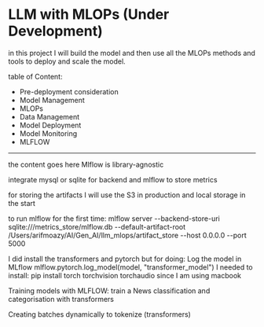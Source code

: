 # LLM with MLOPs (Under Development)

in this project I will build the model and then use all the MLOPs methods and tools to deploy and scale the model.

table of Content:

- Pre-deployment consideration
- Model Management
- MLOPs
- Data Management
- Model Deployment
- Model Monitoring
- MLFLOW

---

the content goes here
Mlflow is library-agnostic

integrate mysql or sqlite for backend and mlflow to store metrics

for storing the artifacts I will use the S3 in production and local storage in the start

to run mlflow for the first time:
mlflow server --backend-store-uri sqlite:///metrics_store/mlflow.db --default-artifact-root /Users/arifmoazy/AI/Gen_AI/llm_mlops/artifact_store --host 0.0.0.0 --port 5000

I did install the transformers and pytorch
but for doing:
Log the model in MLflow
mlflow.pytorch.log_model(model, "transformer_model")
I needed to install:
pip install torch torchvision torchaudio
since I am using macbook

Training models with MLFLOW:
train a News classification and categorisation with transformers

Creating batches dynamically to tokenize (transformers)
